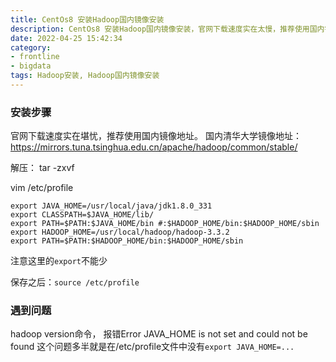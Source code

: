 ```yaml
---
title: CentOs8 安装Hadoop国内镜像安装
description: CentOs8 安装Hadoop国内镜像安装，官网下载速度实在太慢，推荐使用国内镜像地址。
date: 2022-04-25 15:42:34
category:
- frontline
- bigdata
tags: Hadoop安装, Hadoop国内镜像安装
---
```


### 安装步骤
官网下载速度实在堪忧，推荐使用国内镜像地址。
国内清华大学镜像地址：https://mirrors.tuna.tsinghua.edu.cn/apache/hadoop/common/stable/

解压：
tar -zxvf 

vim /etc/profile

```shell
export JAVA_HOME=/usr/local/java/jdk1.8.0_331
export CLASSPATH=$JAVA_HOME/lib/
export PATH=$PATH:$JAVA_HOME/bin #:$HADOOP_HOME/bin:$HADOOP_HOME/sbin
export HADOOP_HOME=/usr/local/hadoop/hadoop-3.3.2
export PATH=$PATH:$HADOOP_HOME/bin:$HADOOP_HOME/sbin
```

注意这里的`export`不能少

保存之后：`source /etc/profile`

### 遇到问题
hadoop version命令，
报错Error JAVA_HOME is not set and could not be found
这个问题多半就是在/etc/profile文件中没有`export JAVA_HOME=...`